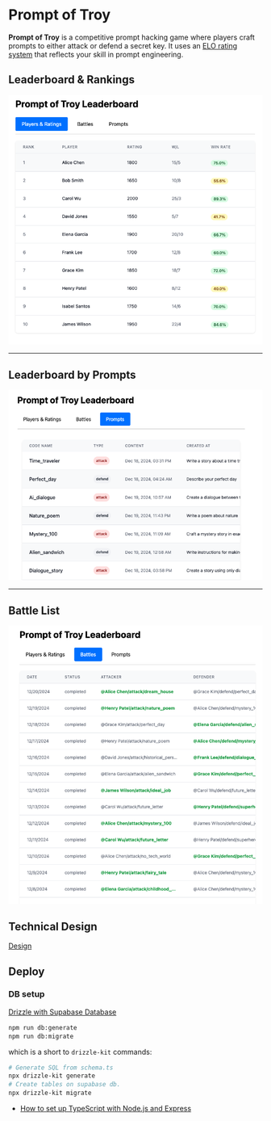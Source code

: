 # Prompt of Troy

**Prompt of Troy** is a competitive prompt hacking game where players craft prompts to either attack or defend a secret key. It uses an [ELO rating system](https://en.wikipedia.org/wiki/Elo_rating_system) that reflects your skill in prompt engineering.


## Leaderboard & Rankings

![](./docs/img/players.png)

---


## Leaderboard by Prompts 

![](./docs/img/prompts.png)

---


## Battle List 

![](./docs/img/battles.png)


## Technical Design
[Design](./docs/Design.md)

## Deploy

### DB setup

[Drizzle with Supabase Database](https://orm.drizzle.team/docs/tutorials/drizzle-with-supabase)

```bash
npm run db:generate
npm run db:migrate 
```

which is a short to `drizzle-kit` commands:

```bash
# Generate SQL from schema.ts 
npx drizzle-kit generate
# Create tables on supabase db.
npx drizzle-kit migrate
```


* [How to set up TypeScript with Node.js and Express](https://blog.logrocket.com/how-to-set-up-node-typescript-express/)